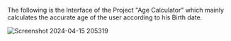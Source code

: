 The following is the Interface of the Project "Age Calculator" which mainly calculates the accurate age of the user according to his Birth date.

![Screenshot 2024-04-15 205319](https://github.com/Rishab-kumar-026/Age-Calculator/assets/163623411/05f12f11-cde3-49c9-8c10-625e4f287f8e)
